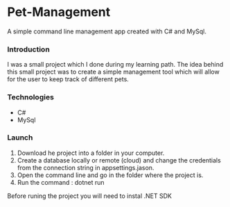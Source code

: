 # Pet-Management

A simple command line management app created with C# and MySql.

### Introduction

I was a small project which I done during my learning path.
The idea behind this small project was to create a simple management tool which will allow for the user to keep track of different pets.

### Technologies

- C#
- MySql

### Launch

1. Download he project into a folder in your computer.
2. Create a database locally or remote (cloud) and change the credentials from the connection string in appsettings.jason.
3. Open the command line and go in the folder where the project is.
4. Run the command : dotnet run

Before runing the project you will need to instal .NET SDK
